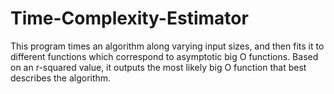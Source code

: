# Time-Complexity-Estimator
This program times an algorithm along varying input sizes, and then fits it to different functions which correspond to asymptotic big O functions. Based on an r-squared value, it outputs the most likely big O function that best describes the algorithm. 
